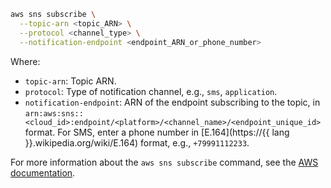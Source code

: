 ```bash
aws sns subscribe \
  --topic-arn <topic_ARN> \
  --protocol <channel_type> \
  --notification-endpoint <endpoint_ARN_or_phone_number>
```

Where:
  * `topic-arn`: Topic ARN.
  * `protocol`: Type of notification channel, e.g., `sms`, `application`.
  * `notification-endpoint`: ARN of the endpoint subscribing to the topic, in `arn:aws:sns::<cloud_id>:endpoint/<platform>/<channel_name>/<endpoint_unique_id>` format. For SMS, enter a phone number in [E.164](https://{{ lang }}.wikipedia.org/wiki/E.164) format, e.g., `+79991112233`.

For more information about the `aws sns subscribe` command, see the [AWS documentation](https://docs.amazonaws.cn/en_us/sns/latest/dg/sns-create-subscribe-endpoint-to-topic.html).